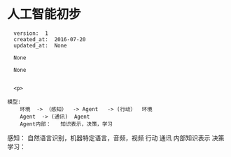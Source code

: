 
  # 人工智能初步

      version:  1
      created_at:  2016-07-20
      updated_at:  None

      None

      None


      <p>
      
	模型:
		环境  -> （感知）  -> Agent   -> (行动）  环境
		Agent  -> (通讯)  Agent
		Agent内部：   知识表示，决策，学习


感知：	自然语言识别，机器特定语言，音频，视频
行动
通讯
内部知识表示
决策
学习：
      </p>

  